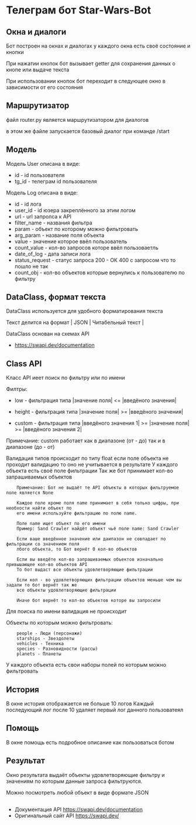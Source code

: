 # Телеграм бот Star-Wars-Bot


## Окна и диалоги

Бот построен на окнах и диалогах
у каждого окна есть своё состояние и кнопки

При нажатии кнопок бот вызывает getter для сохранения данных о кнопе или выдаче текста

При использовании кнопок бот переходит в следующее окно в зависимости от его состояния

## Маршрутизатор

файл router.py является маршрутизатором для диалогов

в этом же файле запускается базовый диалог при команде /start


## Модель

Модель User описана в виде:

- id - id пользователя
- tg_id - телеграм id пользователя

Модель Log описана в виде:

- id - id лога
- user_id - id юзера закреплённого за этим логом
- url - url запролса к API
- filter_name - названия фильтра
- param - объект по которому можно фильтровать
- arg_param - название поля объекта
- value - значение которое ввёл пользователь
- count_value - кол-во запросов которе ввёл пользоваетль
- date_of_log - дата записи лога
- status_request - статус запроса 200 - ОК 400 c запросом что то пошло не так
- count_obj - кол-во объектов которые вернулись к пользователю по фильтру

## DataClass, формат текста

DataClass используется для удобного форматирования текста

Текст делится на формат | JSON | Читабельный текст |

DataClass основан на схемах API
- https://swapi.dev/documentation

## Class API

Класс API иеет поиск по фильтру или по имени

Филтры:
- low - фильтрация типа |значение поля| <= |введёного значения|

- height - фильтрация типа |значение поля| >= |введёного значения|

- custom -  фильтрация типа |введёного значения 1|  >= |значение поля| >= |введёного значения 2|

Примечание: custom работает как в диапазоне (от - до) так и в диапазоне (до - от)


Валидация типов происходит по типу float если поле объекта не проходит валидацию то оно не учитывается в результате
        У каждого объекта есть своё поле фильтрации
        Так же бот принимает кол-во запрашиваемых объектов

        Примечание: Бот не выдаёт те API объекты в которых фильтруемое поле является None

        Каждое поле кроме поля name принимает в себя только цифры, при необхости найти объект по
        его имени используйте фильтрацию по полю name.

        Поле name ищет объект по его имени
        Пример: Sand Crawler найдёт объект чьё поле name: Sand Crawler

        Если ваше введённое значение или даипазон не совпадает по фильтрации со значением поля
        лбого объекта, то Бот вернёт 0 кол-во объектов

        Если вы введёте кол-во запрашиваемых объектов изначально привышающее кол-во объектов API
        То бот выдаст все объекты удовлетворяющие фильтрации

        Если кол - во удовлетворяющих фильтрации объектов меньше чем вы задали то бот вернёт так же
        все объекты удовлетворяющие фильтрации

        Иначе бот вернёт то кол-во объектов которе вы запросили

Для поиска по имени валидация не происходит

Объекты по которым можно фильтровать:

        people - Люди (персонажи)
        starships - Звездолеты
        vehicles - Техника
        species - Разновидности (рассы)
        planets - Планеты
        
У каждого объекта есть свои наборы полей по которым можно фильтровать


## История
В окне история отображается не больше 10 логов
Каждый последующий лог после 10 удаляет первый лог данного пользоватеял

## Помощь
В окне помощь есть подробное описание как пользоваться ботом

## Результат
Окно результата выдаёт объекты удовлетворяющие фильтру и значениям по которым данные запроса фильтруются.

Можно посмотреть любой объект в виде формате JSON


##

- Документация API https://swapi.dev/documentation
- Оригинальный сайт API https://swapi.dev/